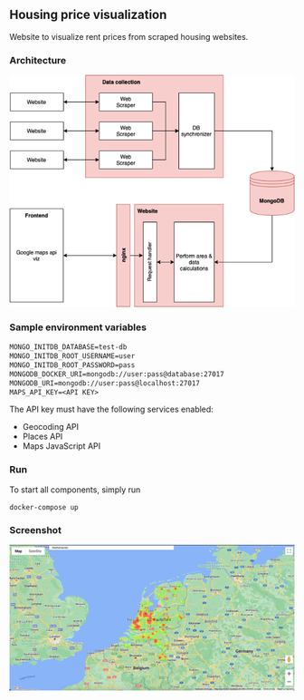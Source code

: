 ## Housing price visualization

Website to visualize rent prices from scraped housing websites.

### Architecture 
![Architecture](docs/diagram.png)

### Sample environment variables
    MONGO_INITDB_DATABASE=test-db
    MONGO_INITDB_ROOT_USERNAME=user
    MONGO_INITDB_ROOT_PASSWORD=pass
    MONGODB_DOCKER_URI=mongodb://user:pass@database:27017
    MONGODB_URI=mongodb://user:pass@localhost:27017
    MAPS_API_KEY=<API KEY>

The API key must have the following services enabled:
* Geocoding API
* Places API
* Maps JavaScript API

### Run

To start all components, simply run

    docker-compose up

### Screenshot

![Screenshot](docs/screenshot.png)
